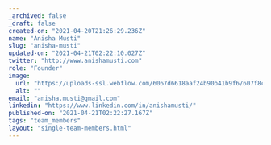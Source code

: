 ```yaml
---
_archived: false
_draft: false
created-on: "2021-04-20T21:26:29.236Z"
name: "Anisha Musti"
slug: "anisha-musti"
updated-on: "2021-04-21T02:22:10.027Z"
twitter: "http://www.anishamusti.com"
role: "Founder"
image:
  url: "https://uploads-ssl.webflow.com/6067d6618aaf24b90b41b9f6/607f8c4913c816f1ab2e5d71_575F7C39-E895-494E-B7F3-9BF7E17D934B_1_105_c.jpeg"
  alt: ""
email: "anisha.musti@gmail.com"
linkedin: "https://www.linkedin.com/in/anishamusti/"
published-on: "2021-04-21T02:22:27.167Z"
tags: "team_members"
layout: "single-team-members.html"
---
```



